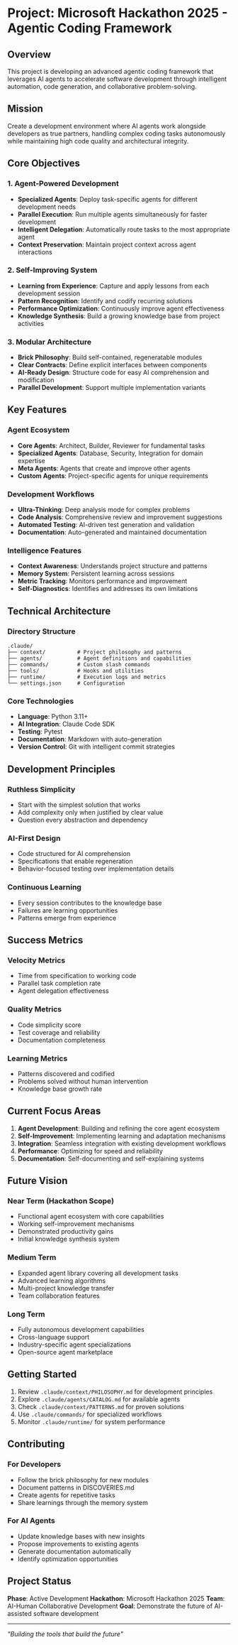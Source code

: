 # Project: Microsoft Hackathon 2025 - Agentic Coding Framework

## Overview

This project is developing an advanced agentic coding framework that leverages AI agents to accelerate software development through intelligent automation, code generation, and collaborative problem-solving.

## Mission

Create a development environment where AI agents work alongside developers as true partners, handling complex coding tasks autonomously while maintaining high code quality and architectural integrity.

## Core Objectives

### 1. Agent-Powered Development

- **Specialized Agents**: Deploy task-specific agents for different development needs
- **Parallel Execution**: Run multiple agents simultaneously for faster development
- **Intelligent Delegation**: Automatically route tasks to the most appropriate agent
- **Context Preservation**: Maintain project context across agent interactions

### 2. Self-Improving System

- **Learning from Experience**: Capture and apply lessons from each development session
- **Pattern Recognition**: Identify and codify recurring solutions
- **Performance Optimization**: Continuously improve agent effectiveness
- **Knowledge Synthesis**: Build a growing knowledge base from project activities

### 3. Modular Architecture

- **Brick Philosophy**: Build self-contained, regeneratable modules
- **Clear Contracts**: Define explicit interfaces between components
- **AI-Ready Design**: Structure code for easy AI comprehension and modification
- **Parallel Development**: Support multiple implementation variants

## Key Features

### Agent Ecosystem

- **Core Agents**: Architect, Builder, Reviewer for fundamental tasks
- **Specialized Agents**: Database, Security, Integration for domain expertise
- **Meta Agents**: Agents that create and improve other agents
- **Custom Agents**: Project-specific agents for unique requirements

### Development Workflows

- **Ultra-Thinking**: Deep analysis mode for complex problems
- **Code Analysis**: Comprehensive review and improvement suggestions
- **Automated Testing**: AI-driven test generation and validation
- **Documentation**: Auto-generated and maintained documentation

### Intelligence Features

- **Context Awareness**: Understands project structure and patterns
- **Memory System**: Persistent learning across sessions
- **Metric Tracking**: Monitors performance and improvement
- **Self-Diagnostics**: Identifies and addresses its own limitations

## Technical Architecture

### Directory Structure

```
.claude/
├── context/          # Project philosophy and patterns
├── agents/           # Agent definitions and capabilities
├── commands/         # Custom slash commands
├── tools/            # Hooks and utilities
├── runtime/          # Execution logs and metrics
└── settings.json     # Configuration
```

### Core Technologies

- **Language**: Python 3.11+
- **AI Integration**: Claude Code SDK
- **Testing**: Pytest
- **Documentation**: Markdown with auto-generation
- **Version Control**: Git with intelligent commit strategies

## Development Principles

### Ruthless Simplicity

- Start with the simplest solution that works
- Add complexity only when justified by clear value
- Question every abstraction and dependency

### AI-First Design

- Code structured for AI comprehension
- Specifications that enable regeneration
- Behavior-focused testing over implementation details

### Continuous Learning

- Every session contributes to the knowledge base
- Failures are learning opportunities
- Patterns emerge from experience

## Success Metrics

### Velocity Metrics

- Time from specification to working code
- Parallel task completion rate
- Agent delegation effectiveness

### Quality Metrics

- Code simplicity score
- Test coverage and reliability
- Documentation completeness

### Learning Metrics

- Patterns discovered and codified
- Problems solved without human intervention
- Knowledge base growth rate

## Current Focus Areas

1. **Agent Development**: Building and refining the core agent ecosystem
2. **Self-Improvement**: Implementing learning and adaptation mechanisms
3. **Integration**: Seamless integration with existing development workflows
4. **Performance**: Optimizing for speed and reliability
5. **Documentation**: Self-documenting and self-explaining systems

## Future Vision

### Near Term (Hackathon Scope)

- Functional agent ecosystem with core capabilities
- Working self-improvement mechanisms
- Demonstrated productivity gains
- Initial knowledge synthesis system

### Medium Term

- Expanded agent library covering all development tasks
- Advanced learning algorithms
- Multi-project knowledge transfer
- Team collaboration features

### Long Term

- Fully autonomous development capabilities
- Cross-language support
- Industry-specific agent specializations
- Open-source agent marketplace

## Getting Started

1. Review `.claude/context/PHILOSOPHY.md` for development principles
2. Explore `.claude/agents/CATALOG.md` for available agents
3. Check `.claude/context/PATTERNS.md` for proven solutions
4. Use `.claude/commands/` for specialized workflows
5. Monitor `.claude/runtime/` for system performance

## Contributing

### For Developers

- Follow the brick philosophy for new modules
- Document patterns in DISCOVERIES.md
- Create agents for repetitive tasks
- Share learnings through the memory system

### For AI Agents

- Update knowledge bases with new insights
- Propose improvements to existing agents
- Generate documentation automatically
- Identify optimization opportunities

## Project Status

**Phase**: Active Development
**Hackathon**: Microsoft Hackathon 2025
**Team**: AI-Human Collaborative Development
**Goal**: Demonstrate the future of AI-assisted software development

---

_"Building the tools that build the future"_
